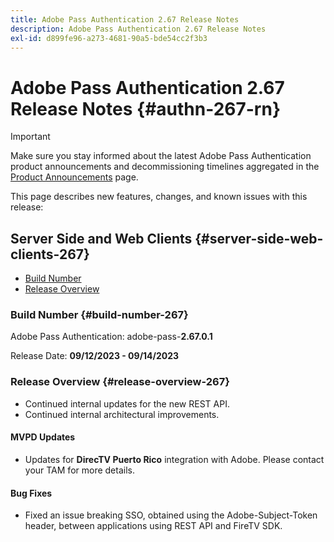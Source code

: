 ```yaml
---
title: Adobe Pass Authentication 2.67 Release Notes
description: Adobe Pass Authentication 2.67 Release Notes
exl-id: d899fe96-a273-4681-90a5-bde54cc2f3b3
---
```

# Adobe Pass Authentication 2.67 Release Notes {#authn-267-rn}

>[!IMPORTANT]
>
> Make sure you stay informed about the latest Adobe Pass Authentication product announcements and decommissioning timelines aggregated in the [Product Announcements](/help/authentication/product-announcements.md) page.

This page describes new features, changes, and known issues with this release:

## Server Side and Web Clients {#server-side-web-clients-267}

* [Build Number](#build-number-267)
* [Release Overview](#release-overview-267)

### Build Number {#build-number-267}

Adobe Pass Authentication: adobe-pass-**2.67.0.1**

Release Date: **09/12/2023 - 09/14/2023** 

### Release Overview {#release-overview-267}

* Continued internal updates for the new REST API.
* Continued internal architectural improvements.

#### MVPD Updates

* Updates for **DirecTV Puerto Rico** integration with Adobe. Please contact your TAM for more details.
 
#### Bug Fixes

* Fixed an issue breaking SSO, obtained using the Adobe-Subject-Token header, between applications using REST API and FireTV SDK.
